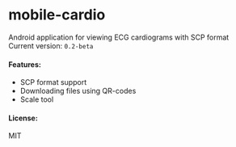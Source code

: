 # mobile-cardio
Android application for viewing ECG cardiograms with SCP format  
Current version: ```0.2-beta```  
#### Features:  
* SCP format support
* Downloading files using QR-codes
* Scale tool  
#### License:
MIT
